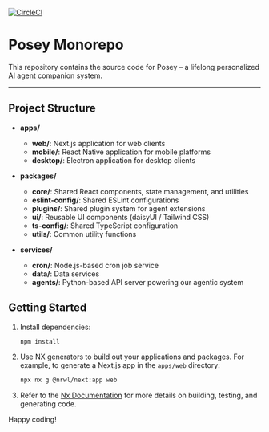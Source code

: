 [![CircleCI](https://dl.circleci.com/status-badge/img/circleci/9RCMZs5ANpSsRLtbL9Nfkd/7dtVXKL2S6onY3KxYQ7NjX/tree/main.svg?style=svg)](https://dl.circleci.com/status-badge/redirect/circleci/9RCMZs5ANpSsRLtbL9Nfkd/7dtVXKL2S6onY3KxYQ7NjX/tree/main)
# Posey Monorepo

This repository contains the source code for Posey – a lifelong personalized AI agent companion system.

-----

## Project Structure

- **apps/**  
  - **web/**: Next.js application for web clients  
  - **mobile/**: React Native application for mobile platforms  
  - **desktop/**: Electron application for desktop clients

- **packages/**  
  - **core/**: Shared React components, state management, and utilities  
  - **eslint-config/**: Shared ESLint configurations  
  - **plugins/**: Shared plugin system for agent extensions  
  - **ui/**: Reusable UI components (daisyUI / Tailwind CSS)  
  - **ts-config/**: Shared TypeScript configuration  
  - **utils/**: Common utility functions  

- **services/**  
  - **cron/**: Node.js-based cron job service  
  - **data/**: Data services  
  - **agents/**: Python-based API server powering our agentic system

## Getting Started

1. Install dependencies:

   ```bash
   npm install
   ```

2. Use NX generators to build out your applications and packages. For example, to generate a Next.js app in the `apps/web` directory:

   ```bash
   npx nx g @nrwl/next:app web
   ```

3. Refer to the [Nx Documentation](https://nx.dev) for more details on building, testing, and generating code.

Happy coding! 
